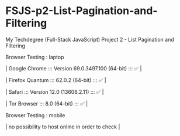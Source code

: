 # FSJS-p2-List-Pagination-and-Filtering
My Techdegree (Full-Stack JavaScript) Project 2 - List Pagination and Filtering

Browser Testing : laptop

|  Google Chrome ::: Version 69.0.3497.100 (64-bit) ::: ✅ |

| Firefox Quantum ::: 62.0.2 (64-bit)               ::: ✅ |

|          Safari ::: Version 12.0 (13606.2.11)     ::: ✅ |

|     Tor Browser ::: 8.0 (64-bit)                  ::: ✅ |


Browser Testing : mobile

| no possibility to host online in order to check |
